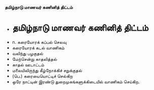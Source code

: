 **தமிழ்நாடு மாணவர் கணினித் திட்டம்**
- # தமிழ்நாடு மாணவர் கணினித் திட்டம்
- n. கரையோரக் கப்பல் செலவு
- கரையோரக் கடல் வாணிகம்
- வலிந்து பழகுதல்
- மேற்சென்று காதலித்தல்
- காதல் ஊடாட்டம்
- மலையிலிருந்து கீழ்நோக்கிச் சறுக்குதல்
- (பெ.) கரையையொட்டிச் செல்கிற
- ஒரே நாட்டின் இரண்டு துறைமுகங்களுக்கிடையில் வாணிகம் செய்கிற.


